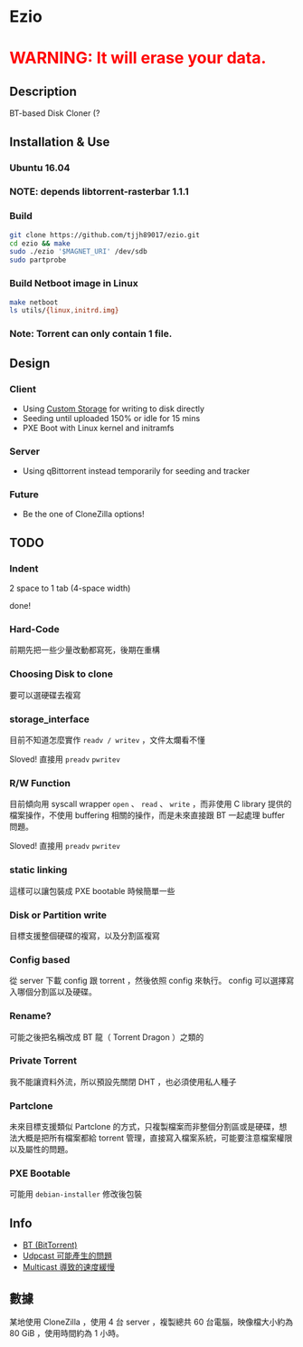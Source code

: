 # Ezio

<h1><font color="red">WARNING: It will erase your data.</font></h1>

## Description

BT-based Disk Cloner (?

## Installation & Use

### Ubuntu 16.04

### NOTE: depends libtorrent-rasterbar 1.1.1

### Build

```bash
git clone https://github.com/tjjh89017/ezio.git
cd ezio && make
sudo ./ezio '$MAGNET_URI' /dev/sdb
sudo partprobe
```

### Build Netboot image in Linux

```bash
make netboot
ls utils/{linux,initrd.img}
```

### Note: Torrent can only contain 1 file.

## Design

### Client 

* Using [Custom Storage](http://libtorrent.org/reference-Custom_Storage.html#overview) for writing to disk directly
* Seeding until uploaded 150% or idle for 15 mins
* PXE Boot with Linux kernel and initramfs

### Server

* Using qBittorrent instead temporarily for seeding and tracker

### Future

* Be the one of CloneZilla options!

## TODO

### Indent
2 space to 1 tab (4-space width)

done!

### Hard-Code
前期先把一些少量改動都寫死，後期在重構

### Choosing Disk to clone
要可以選硬碟去複寫

### storage_interface
目前不知道怎麼實作 `readv / writev` ，文件太爛看不懂

Sloved! 直接用 `preadv` `pwritev`

### R/W Function
目前傾向用 syscall wrapper `open` 、 `read` 、 `write` ，而非使用 C library 提供的檔案操作，不使用 buffering 相關的操作，而是未來直接跟 BT 一起處理 buffer 問題。

Sloved! 直接用 `preadv` `pwritev`

### static linking
這樣可以讓包裝成 PXE bootable 時候簡單一些

### Disk or Partition write
目標支援整個硬碟的複寫，以及分割區複寫

### Config based
從 server 下載 config 跟 torrent ，然後依照 config 來執行。 config 可以選擇寫入哪個分割區以及硬碟。

### Rename?
可能之後把名稱改成 BT 龍（ Torrent Dragon ）之類的

### Private Torrent
我不能讓資料外流，所以預設先關閉 DHT ，也必須使用私人種子

### Partclone
未來目標支援類似 Partclone 的方式，只複製檔案而非整個分割區或是硬碟，想法大概是把所有檔案都給 torrent 管理，直接寫入檔案系統，可能要注意檔案權限以及屬性的問題。

### PXE Bootable
可能用 `debian-installer` 修改後包裝

## Info

* [BT (BitTorrent)](https://en.wikipedia.org/wiki/BitTorrent)
* [Udpcast 可能產生的問題](http://newtoypia.blogspot.tw/2015/04/udpcast.html)
* [Multicast 導致的速度緩慢](http://drbl.nchc.org.tw/fine-print.php?path=./faq/1_DRBL_common/49_multicast_slow.faq#49_multicast_slow.faq)

## 數據

某地使用 CloneZilla ，使用 4 台 server ，複製總共 60 台電腦，映像檔大小約為 80 GiB ，使用時間約為 1 小時。
